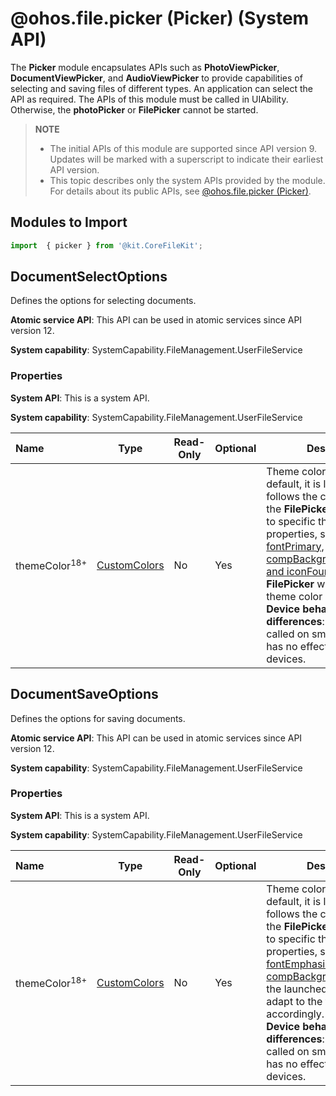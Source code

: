 # @ohos.file.picker (Picker) (System API)
<!--Kit: Core File Kit-->
<!--Subsystem: FileManagement-->
<!--Owner: @wang_zhangjun; @gzhuangzhuang-->
<!--Designer: @wang_zhangjun; @gzhuangzhuang; @renguang1116-->
<!--Tester: @liuhonggang123; @yue-ye2; @juxiaopang-->
<!--Adviser: @foryourself-->

The **Picker** module encapsulates APIs such as **PhotoViewPicker**, **DocumentViewPicker**, and **AudioViewPicker** to provide capabilities of selecting and saving files of different types. An application can select the API as required. The APIs of this module must be called in UIAbility. Otherwise, the **photoPicker** or **FilePicker** cannot be started.
> **NOTE**
>
> - The initial APIs of this module are supported since API version 9. Updates will be marked with a superscript to indicate their earliest API version.
> - This topic describes only the system APIs provided by the module. For details about its public APIs, see [@ohos.file.picker (Picker)](js-apis-file-picker.md).

## Modules to Import

```ts
import  { picker } from '@kit.CoreFileKit';
```

## DocumentSelectOptions

Defines the options for selecting documents.

**Atomic service API**: This API can be used in atomic services since API version 12.<br>

**System capability**: SystemCapability.FileManagement.UserFileService<br>

### Properties

**System API**: This is a system API.

**System capability**: SystemCapability.FileManagement.UserFileService

| Name                   | Type                                        | Read-Only | Optional | Description                                    |
| :---------------------- |---------------------------------------------| ---- | ---- |------------------------------------------|
| themeColor<sup>18+</sup>     | [CustomColors](../apis-arkui/js-apis-arkui-theme.md#customcolors) |  No |  Yes|Theme color parameter. By default, it is left empty and follows the color settings of the **FilePicker**. When it is set to specific theme color properties, such as [brand, fontPrimary, compBackgroundEmphasize, and iconFourth](../apis-arkui/js-apis-arkui-theme.md#colors), the launched **FilePicker** will adapt to the theme color accordingly.<br> **Device behavior differences**: This API can be called on smartphones but has no effect on other devices.|

## DocumentSaveOptions

Defines the options for saving documents.

**Atomic service API**: This API can be used in atomic services since API version 12.

**System capability**: SystemCapability.FileManagement.UserFileService

### Properties

**System API**: This is a system API.

**System capability**: SystemCapability.FileManagement.UserFileService

| Name                   | Type                                         |  Read-Only | Optional |Description                                      |
| :---------------------- |---------------------------------------------| ----- |--------| ------------------------------------------|
| themeColor<sup>18+</sup>     | [CustomColors](../apis-arkui/js-apis-arkui-theme.md#customcolors) |  No  | Yes| Theme color parameter. By default, it is left empty and follows the color settings of the **FilePicker**. When it is set to specific theme color properties, such as [fontEmphasize and compBackgroundEmphasize](../apis-arkui/js-apis-arkui-theme.md#colors), the launched **FilePicker** will adapt to the theme color accordingly.<br> **Device behavior differences**: This API can be called on smartphones but has no effect on other devices.|
